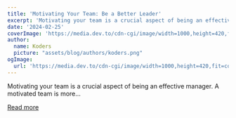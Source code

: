 ```yaml
---
title: 'Motivating Your Team: Be a Better Leader'
excerpt: 'Motivating your team is a crucial aspect of being an effective manager. A motivated team is more...'
date: '2024-02-25'
coverImage: 'https://media.dev.to/cdn-cgi/image/width=1000,height=420,fit=cover,gravity=auto,format=auto/https%3A%2F%2Fdev-to-uploads.s3.amazonaws.com%2Fuploads%2Farticles%2F3fyhny3awife6g1s2ork.jpg'
author:
  name: Koders
  picture: "assets/blog/authors/koders.png"
ogImage:
  url: 'https://media.dev.to/cdn-cgi/image/width=1000,height=420,fit=cover,gravity=auto,format=auto/https%3A%2F%2Fdev-to-uploads.s3.amazonaws.com%2Fuploads%2Farticles%2F3fyhny3awife6g1s2ork.jpg'
---
```


Motivating your team is a crucial aspect of being an effective manager. A motivated team is more...

[Read more](https://dev.to/alexr/motivating-your-team-be-a-better-leader-5a8g)
